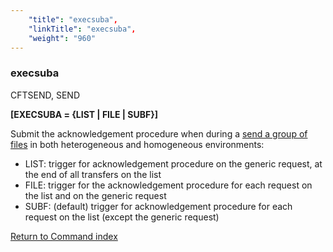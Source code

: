 ```yaml
---
    "title": "execsuba",
    "linkTitle": "execsuba",
    "weight": "960"
---
```

### execsuba

CFTSEND, SEND

****[EXECSUBA = {LIST &#124; FILE &#124; <span class="underline">SUBF</span>}]****

Submit the acknowledgement
procedure when during a [send a group of files](../../../../concepts/send_command/send_group_of_files_cl) in both heterogeneous and homogeneous environments:

- LIST: trigger for acknowledgement
    procedure on the generic request, at the end of all transfers on the list
- FILE: trigger for the acknowledgement
    procedure for each request on the list and on the generic request
- SUBF: (default) trigger for acknowledgement procedure for each request on the list (except the generic request)

[Return to Command index](../../)
